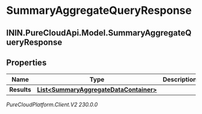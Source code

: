 # SummaryAggregateQueryResponse

## ININ.PureCloudApi.Model.SummaryAggregateQueryResponse

## Properties

|Name | Type | Description | Notes|
|------------ | ------------- | ------------- | -------------|
| **Results** | [**List&lt;SummaryAggregateDataContainer&gt;**](SummaryAggregateDataContainer) |  | [optional] |



_PureCloudPlatform.Client.V2 230.0.0_

